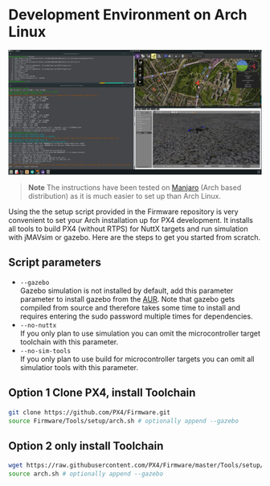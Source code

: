 # Development Environment on Arch Linux

![Gazebo on Arch](../../assets/gazebo/arch-gazebo.png)

> **Note** The instructions have been tested on [Manjaro](https://manjaro.org/) (Arch based distribution) as it is much easier to set up than Arch Linux.

Using the the setup script provided in the Firmware repository is very convenient to set your Arch installation up for PX4 development. It installs all tools to build PX4 (without RTPS) for NuttX targets and run simulation with jMAVsim or gazebo. Here are the steps to get you started from scratch.

## Script parameters

- `--gazebo` <br> Gazebo simulation is not installed by default, add this parameter parameter to install gazebo from the [AUR](https://aur.archlinux.org/packages/gazebo/). Note that gazebo gets compiled from source and therefore takes some time to install and requires entering the sudo password multiple times for dependencies.
- `--no-nuttx` <br> If you only plan to use simulation you can omit the microcontroller target toolchain with this parameter.
- `--no-sim-tools` <br> If you only plan to use build for microcontroller targets you can omit all simulatior tools with this parameter.

## Option 1 Clone PX4, install Toolchain
```sh
git clone https://github.com/PX4/Firmware.git
source Firmware/Tools/setup/arch.sh # optionally append --gazebo
```

## Option 2 only install Toolchain
```sh
wget https://raw.githubusercontent.com/PX4/Firmware/master/Tools/setup/arch.sh
source arch.sh # optionally append --gazebo
```
